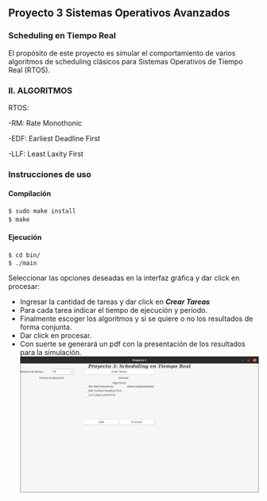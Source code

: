 ## Proyecto 3 Sistemas Operativos Avanzados
### Scheduling en Tiempo Real

El propósito de este proyecto es simular el comportamiento
de varios algoritmos de scheduling clásicos para Sistemas
Operativos de Tiempo Real (RTOS). 

### II. ALGORITMOS
RTOS:

-RM: Rate Monothonic

-EDF: Earliest Deadline First

-LLF: Least Laxity First

### Instrucciones de uso

#### Compilación
``` bash
$ sudo make install
$ make
```
#### Ejecución
```
$ cd bin/
$ ./main
```
Seleccionar las opciones deseadas en la interfaz gráfica y dar click en procesar:
* Ingresar la cantidad de tareas y dar click en ***Crear Tareas***
* Para cada tarea indicar el tiempo de ejecución y periodo.
* Finalmente escoger los algoritmos y si se quiere o no los resultados de forma conjunta.
* Dar click en procesar.
* Con suerte se generará un pdf con la presentación de los resultados para la simulación.
![](images/maingui.png)